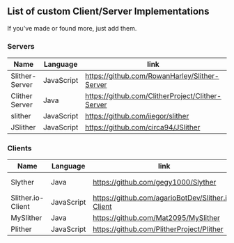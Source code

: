 ## List of custom Client/Server Implementations

If you've made or found more, just add them.

### Servers

|Name|Language|link|Status|
|----|--------|----|------|
|Slither-Server|JavaScript|https://github.com/RowanHarley/Slither-Server|Active|
|Clither Server|Java|https://github.com/ClitherProject/Clither-Server|Cancelled|
|slither|JavaScript|https://github.com/iiegor/slither|Active|
|JSlither|JavaScript|https://github.com/circa94/JSlither|Inactive|

### Clients

|Name|Language|link|Status|
|----|--------|----|------|
|Slyther|Java|https://github.com/gegy1000/Slyther|Very Active|
|Slither.io-Client|JavaScript|https://github.com/agarioBotDev/Slither.io-Client|Active|
|MySlither|Java|https://github.com/Mat2095/MySlither|Active|
|Plither|JavaScript|https://github.com/PlitherProject/Plither|Inactive|

